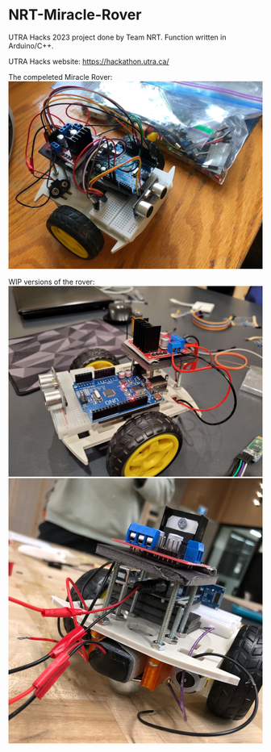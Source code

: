 # NRT-Miracle-Rover
UTRA Hacks 2023 project done by Team NRT. Function written in Arduino/C++.

UTRA Hacks website: https://hackathon.utra.ca/


The compeleted Miracle Rover:
![completed_rover](https://github.com/MartinCalcaterra/NRT-Miracle-Rover/blob/main/img/mr_completec.jpg?raw=true)

WIP versions of the rover:
![rover_wip_testing](https://github.com/MartinCalcaterra/NRT-Miracle-Rover/blob/main/img/mr_test.jpg?raw=true)
![rover_wip](https://github.com/MartinCalcaterra/NRT-Miracle-Rover/blob/main/img/mr_wipc.jpg?raw=true)


